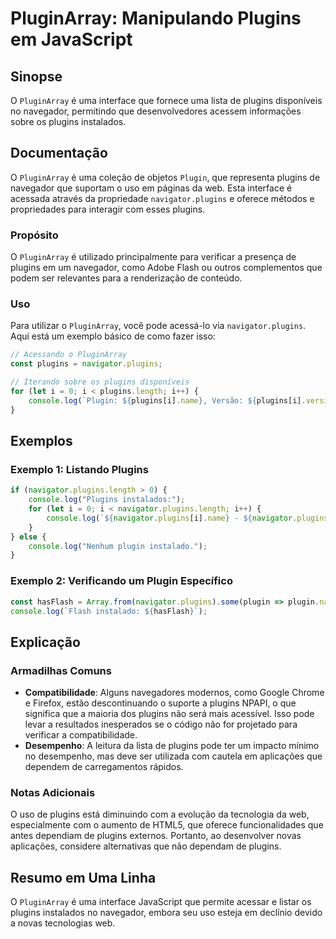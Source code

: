 <!--
Meta Description: # PluginArray: Manipulando Plugins em JavaScript ## Sinopse O `PluginArray` é uma interface que fornece uma lista de plugins disponíveis no navegador,...
Meta Keywords: plugins, que, navigator, pluginarray, plugin
-->

# PluginArray: Manipulando Plugins em JavaScript

## Sinopse
O `PluginArray` é uma interface que fornece uma lista de plugins disponíveis no navegador, permitindo que desenvolvedores acessem informações sobre os plugins instalados.

## Documentação
O `PluginArray` é uma coleção de objetos `Plugin`, que representa plugins de navegador que suportam o uso em páginas da web. Esta interface é acessada através da propriedade `navigator.plugins` e oferece métodos e propriedades para interagir com esses plugins.

### Propósito
O `PluginArray` é utilizado principalmente para verificar a presença de plugins em um navegador, como Adobe Flash ou outros complementos que podem ser relevantes para a renderização de conteúdo.

### Uso
Para utilizar o `PluginArray`, você pode acessá-lo via `navigator.plugins`. Aqui está um exemplo básico de como fazer isso:

```javascript
// Acessando o PluginArray
const plugins = navigator.plugins;

// Iterando sobre os plugins disponíveis
for (let i = 0; i < plugins.length; i++) {
    console.log(`Plugin: ${plugins[i].name}, Versão: ${plugins[i].version}`);
}
```

## Exemplos
### Exemplo 1: Listando Plugins
```javascript
if (navigator.plugins.length > 0) {
    console.log("Plugins instalados:");
    for (let i = 0; i < navigator.plugins.length; i++) {
        console.log(`${navigator.plugins[i].name} - ${navigator.plugins[i].description}`);
    }
} else {
    console.log("Nenhum plugin instalado.");
}
```

### Exemplo 2: Verificando um Plugin Específico
```javascript
const hasFlash = Array.from(navigator.plugins).some(plugin => plugin.name.includes("Shockwave Flash"));
console.log(`Flash instalado: ${hasFlash}`);
```

## Explicação
### Armadilhas Comuns
- **Compatibilidade**: Alguns navegadores modernos, como Google Chrome e Firefox, estão descontinuando o suporte a plugins NPAPI, o que significa que a maioria dos plugins não será mais acessível. Isso pode levar a resultados inesperados se o código não for projetado para verificar a compatibilidade.
- **Desempenho**: A leitura da lista de plugins pode ter um impacto mínimo no desempenho, mas deve ser utilizada com cautela em aplicações que dependem de carregamentos rápidos.

### Notas Adicionais
O uso de plugins está diminuindo com a evolução da tecnologia da web, especialmente com o aumento de HTML5, que oferece funcionalidades que antes dependiam de plugins externos. Portanto, ao desenvolver novas aplicações, considere alternativas que não dependam de plugins.

## Resumo em Uma Linha
O `PluginArray` é uma interface JavaScript que permite acessar e listar os plugins instalados no navegador, embora seu uso esteja em declínio devido a novas tecnologias web.